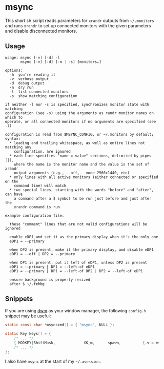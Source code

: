 # msync

This short sh script reads parameters for `xrandr` outputs from `~/.monitors`
and runs `xrandr` to set up connected monitors with the given parameters and
disable disconnected monitors.

## Usage

```
usage: msync [-v] [-d] -l
       msync [-v] [-d] [-n | -s] [monitors…]

options:
  -h  you're reading it
  -v  verbose output
  -d  debug output
  -n  dry run
  -l  list connected monitors
  -s  show matching configuration

if neither -l nor -s is specified, synchronizes monitor state with matching
configuration (see -s) using the arguments as randr monitor names on which to
operate, or all connected monitors if no arguments are specified (see -l)

configuration is read from $MSYNC_CONFIG, or ~/.monitors by default; syntax:
  * leading and trailing whitespace, as well as entire lines not matching any
    configuration, are ignored
  * each line specifies "name = value" sections, delimited by pipes (|),
    where the name is the monitor name and the value is the set of xrandr
    output arguments (e.g., --off, --mode 2560x1440, etc)
  * only lines with all active monitors (either connected or specified on the
    command line) will match
  * two special lines, starting with the words "before" and "after", can have
    a command after a $ symbol to be run just before and just after the
    xrandr command is run

example configuration file:

  these "comment" lines that are not valid configurations will be ignored

  enable eDP1 and set it as the primary display when it's the only one
  eDP1 = --primary

  when DP2 is present, make it the primary display, and disable eDP1
  eDP1 = --off | DP2 = --primary

  when DP1 is present, put it left of eDP1, unless DP2 is present
  eDP1 = --primary | DP1 = --left-of eDP1
  eDP1 = --primary | DP1 = --left-of DP2 | DP2 = --left-of eDP1

  ensure background is properly resized
  after $ ~/.fehbg

```

## Snippets

If you are using [dwm](http://dwm.suckless.org) as your window manager, the
following `config.h` snippet may be useful:

```C
static const char *msynccmd[] = { "msync", NULL };
 
static Key keys[] = {
    /* ... */
    { MODKEY|ShiftMask,             XK_m,      spawn,          {.v = msynccmd } },
    /* ... */
};
```

I also have `msync` at the start of my `~/.xsession`.
